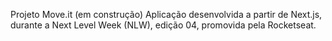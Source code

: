 Projeto Move.it (em construção)
Aplicação desenvolvida a partir de Next.js, durante a Next Level Week (NLW), edição 04, promovida pela Rocketseat.